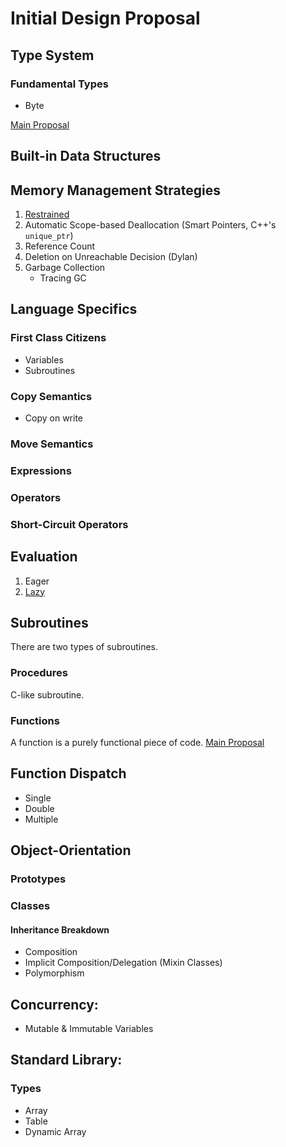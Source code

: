 # Initial Design Proposal

## Type System

### Fundamental Types
- Byte

[Main Proposal](TypeSystem.md)

## Built-in Data Structures

## Memory Management Strategies
1. [Restrained](RestrainedMemoryManagement.md)
1. Automatic Scope-based Deallocation (Smart Pointers, C++'s `unique_ptr`)
1. Reference Count
1. Deletion on Unreachable Decision (Dylan)
1. Garbage Collection
    - Tracing GC

## Language Specifics
### First Class Citizens
- Variables
- Subroutines

### Copy Semantics
- Copy on write

### Move Semantics

### Expressions

### Operators

### Short-Circuit Operators

## Evaluation
1. Eager
1. [Lazy](LazyEvaluation.md)

## Subroutines
There are two types of subroutines.

### Procedures
C-like subroutine.

### Functions
A function is a purely functional piece of code.
[Main Proposal](Functions.md)

## Function Dispatch

- Single
- Double
- Multiple

## Object-Orientation

### Prototypes

### Classes
#### Inheritance Breakdown
- Composition
- Implicit Composition/Delegation (Mixin Classes)
- Polymorphism

## Concurrency:
- Mutable & Immutable Variables

## Standard Library:
### Types
- Array
- Table
- Dynamic Array
